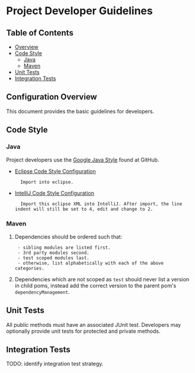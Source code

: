 # Project Developer Guidelines

## Table of Contents

* [Overview](#overview)
* [Code Style](#code-style)
    * [Java](#java)
    * [Maven](#maven)
* [Unit Tests](#unit-tests)
* [Integration Tests](#integration-tests)

## Configuration Overview

This document provides the basic guidelines for developers.

## Code Style

### Java

Project developers use the [Google Java Style](http://google.github.io/styleguide/javaguide.html) found at GitHub.

* [Eclipse Code Style Configuration](https://github.com/google/styleguide/blob/gh-pages/eclipse-java-google-style.xml)

        Import into eclipse.

* [IntelliJ Code Style Configuration](https://github.com/google/styleguide/blob/gh-pages/eclipse-java-google-style.xml)

        Import this eclipse XML into IntelliJ. After import, the line indent will still be set to 4, edit and change to 2.
        
### Maven

1) Dependencies should be ordered such that:

        - sibling modules are listed first.
        - 3rd party modules second.
        - test scoped modules last.
        - otherwise, list alphabetically with each of the above categories.
       
2) Dependencies which are not scoped as `test` should never list a version in child poms,
instead add the correct version to the parent pom's `dependencyManagement`. 
        
## Unit Tests

All public methods must have an associated JUnit test. Developers may optionally provide unit
tests for protected and private methods.

## Integration Tests

TODO: identify integration test strategy.
        




